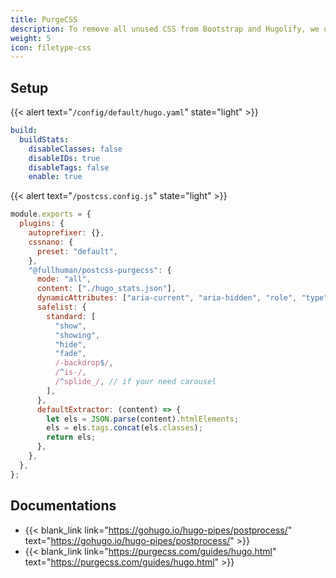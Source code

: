 ```yaml
---
title: PurgeCSS
description: To remove all unused CSS from Bootstrap and Hugolify, we use PurgeCSS to clean it.
weight: 5
icon: filetype-css
---
```


## Setup

{{< alert text="`/config/default/hugo.yaml`" state="light" >}}

```yml
build:
  buildStats:
    disableClasses: false
    disableIDs: true
    disableTags: false
    enable: true
```

{{< alert text="`/postcss.config.js`" state="light" >}}

```js
module.exports = {
  plugins: {
    autoprefixer: {},
    cssnano: {
      preset: "default",
    },
    "@fullhuman/postcss-purgecss": {
      mode: "all",
      content: ["./hugo_stats.json"],
      dynamicAttributes: ["aria-current", "aria-hidden", "role", "type"],
      safelist: {
        standard: [
          "show",
          "showing",
          "hide",
          "fade",
          /-backdrop$/,
          /^is-/,
          /^splide_/, // if your need carousel
        ],
      },
      defaultExtractor: (content) => {
        let els = JSON.parse(content).htmlElements;
        els = els.tags.concat(els.classes);
        return els;
      },
    },
  },
};
```

## Documentations

- {{< blank_link link="https://gohugo.io/hugo-pipes/postprocess/" text="https://gohugo.io/hugo-pipes/postprocess/" >}}
- {{< blank_link link="https://purgecss.com/guides/hugo.html" text="https://purgecss.com/guides/hugo.html" >}}
